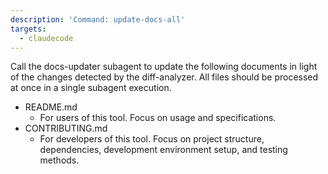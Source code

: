 ```yaml
---
description: 'Command: update-docs-all'
targets:
  - claudecode
---
```


Call the docs-updater subagent to update the following documents in light of the changes detected by the diff-analyzer. All files should be processed at once in a single subagent execution.

- README.md
  - For users of this tool. Focus on usage and specifications.
- CONTRIBUTING.md
  - For developers of this tool. Focus on project structure, dependencies, development environment setup, and testing methods.